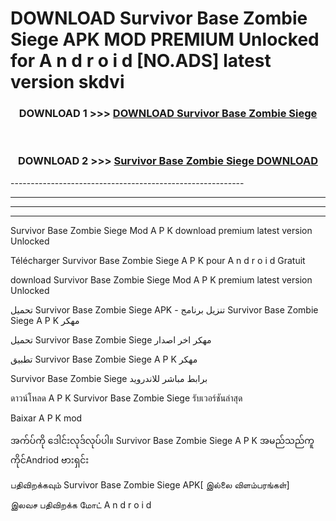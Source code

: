 # DOWNLOAD Survivor Base Zombie Siege  APK MOD PREMIUM Unlocked for A n d r o i d [NO.ADS] latest version skdvi 



<div align="center">

<h3>DOWNLOAD 1 >>> <a href="https://getmod2.web.app/?judul=Survivor Base Zombie Siege ">DOWNLOAD Survivor Base Zombie Siege </a></h3><br>

<h3>DOWNLOAD 2 >>> <a href="https://getmod2.web.app/?judul=Survivor Base Zombie Siege ">Survivor Base Zombie Siege  DOWNLOAD </a></h3>

</div>
----------------------------------------------------------

----------------------------------------------------------

----------------------------------------------------------

----------------------------------------------------------

Survivor Base Zombie Siege  Mod A P K download premium latest version Unlocked

Télécharger Survivor Base Zombie Siege  A P K pour A n d r o i d Gratuit

download Survivor Base Zombie Siege  Mod A P K premium latest version Unlocked

تحميل Survivor Base Zombie Siege  APK - تنزيل برنامج Survivor Base Zombie Siege  A P K مهكر

تحميل Survivor Base Zombie Siege  مهكر اخر اصدار

تطبيق Survivor Base Zombie Siege  A P K مهكر

Survivor Base Zombie Siege  برابط مباشر للاندرويد

ดาวน์โหลด A P K Survivor Base Zombie Siege  รับเวอร์ชันล่าสุด

Baixar A P K mod

အက်ပ်ကို ဒေါင်းလုဒ်လုပ်ပါ။ Survivor Base Zombie Siege  A P K အမည်သည်ကူကိုင်Andriod ဗားရှင်း

பதிவிறக்கவும் Survivor Base Zombie Siege  APK[ இல்லை விளம்பரங்கள்] 
 
இலவச பதிவிறக்க மோட் A n d r o i d



